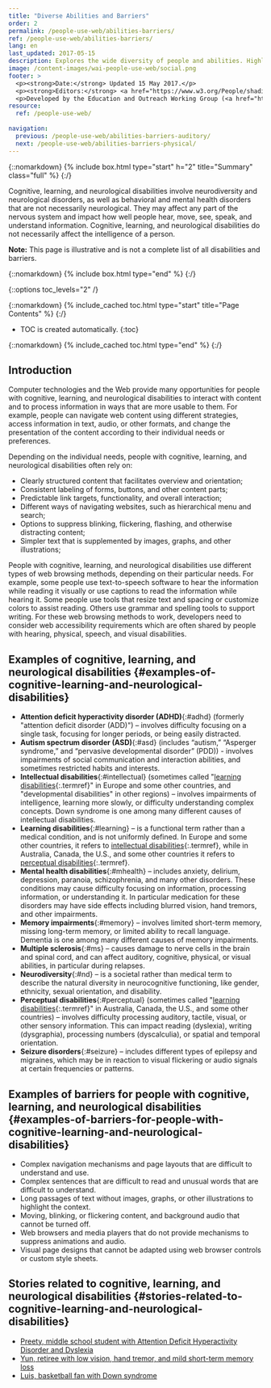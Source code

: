 ```yaml
---
title: "Diverse Abilities and Barriers"
order: 2
permalink: /people-use-web/abilities-barriers/
ref: /people-use-web/abilities-barriers/
lang: en
last_updated: 2017-05-15
description: Explores the wide diversity of people and abilities. Highlights some web accessibility barriers that people commonly experience because of inaccessible websites and web tools.
image: /content-images/wai-people-use-web/social.png
footer: >
  <p><strong>Date:</strong> Updated 15 May 2017.</p>
  <p><strong>Editors:</strong> <a href="https://www.w3.org/People/shadi/">Shadi Abou_Zahra</a>. Previous editor: <a href="https://www.w3.org/People/Brewer/">Judy Brewer</a>. <a href="https://www.w3.org/WAI/intro/people-use-web/acknowledgments">Acknowledgments</a>.</p>
  <p>Developed by the Education and Outreach Working Group (<a href="http://www.w3.org/WAI/EO/">EOWG</a>). Previously developed with the <a href="https://www.w3.org/WAI/EO/2008/wai-age-tf">WAI-AGE Task Force</a>, with support of the <a href="https://www.w3.org/WAI/WAI-AGE/">WAI-AGE Project</a>.</p>
resource:
  ref: /people-use-web/
  
navigation:
  previous: /people-use-web/abilities-barriers-auditory/
  next: /people-use-web/abilities-barriers-physical/
---
```


{::nomarkdown}
{% include box.html type="start" h="2" title="Summary" class="full" %}
{:/}

Cognitive, learning, and neurological disabilities involve neurodiversity and neurological disorders, as well as behavioral and mental health disorders that are not necessarily neurological. They may affect any part of the nervous system and impact how well people hear, move, see, speak, and understand information. Cognitive, learning, and neurological disabilities do not necessarily affect the intelligence of a person.

**Note:** This page is illustrative and is not a complete list of all disabilities and barriers.

{::nomarkdown}
{% include box.html type="end" %}
{:/}


{::options toc_levels="2" /}

{::nomarkdown}
{% include_cached toc.html type="start" title="Page Contents" %}
{:/}

-   TOC is created automatically.
{:toc}

{::nomarkdown}
{% include_cached toc.html type="end" %}
{:/}


## Introduction

Computer technologies and the Web provide many opportunities for people with cognitive, learning, and neurological disabilities to interact with content and to process information in ways that are more usable to them. For example, people can navigate web content using different strategies, access information in text, audio, or other formats, and change the presentation of the content according to their individual needs or preferences.

Depending on the individual needs, people with cognitive, learning, and neurological disabilities often rely on:

-   Clearly structured content that facilitates overview and orientation;
-   Consistent labeling of forms, buttons, and other content parts;
-   Predictable link targets, functionality, and overall interaction;
-   Different ways of navigating websites, such as hierarchical menu and search;
-   Options to suppress blinking, flickering, flashing, and otherwise distracting content;
-   Simpler text that is supplemented by images, graphs, and other illustrations;

People with cognitive, learning, and neurological disabilities use different types of web browsing methods, depending on their particular needs. For example, some people use text-to-speech software to hear the information while reading it visually or use captions to read the information while hearing it. Some people use tools that resize text and spacing or customize colors to assist reading. Others use grammar and spelling tools to support writing. For these web browsing methods to work, developers need to consider web accessibility requirements which are often shared by people with hearing, physical, speech, and visual disabilities.

## Examples of cognitive, learning, and neurological disabilities {#examples-of-cognitive-learning-and-neurological-disabilities}

-   **Attention deficit hyperactivity disorder (ADHD)**{:#adhd} (formerly "attention deficit disorder (ADD)") – involves difficulty focusing on a single task, focusing for longer periods, or being easily distracted.
-   **Autism spectrum disorder (ASD)**{:#asd} (includes “autism,” “Asperger syndrome,” and “pervasive developmental disorder” (PDD)) - involves impairments of social communication and interaction abilities, and sometimes restricted habits and interests.
-   **Intellectual disabilities**{:#intellectual} (sometimes called "[learning disabilities](#learning){:.termref}" in Europe and some other countries, and "developmental disabilities" in other regions) – involves impairments of intelligence, learning more slowly, or difficulty understanding complex concepts. Down syndrome is one among many different causes of intellectual disabilities.
-   **Learning disabilities**{:#learning} – is a functional term rather than a medical condition, and is not uniformly defined. In Europe and some other countries, it refers to [intellectual disabilities](#intellectual){:.termref}, while in Australia, Canada, the U.S., and some other countries it refers to [perceptual disabilities](#perceptual){:.termref}.
-   **Mental health disabilities**{:#mhealth} – includes anxiety, delirium, depression, paranoia, schizophrenia, and many other disorders. These conditions may cause difficulty focusing on information, processing information, or understanding it. In particular medication for these disorders may have side effects including blurred vision, hand tremors, and other impairments.
-   **Memory impairments**{:#memory} – involves limited short-term memory, missing long-term memory, or limited ability to recall language. Dementia is one among many different causes of memory impairments.
-   **Multiple sclerosis**{:#ms} – causes damage to nerve cells in the brain and spinal cord, and can affect auditory, cognitive, physical, or visual abilities, in particular during relapses.
-   **Neurodiversity**{:#nd} – is a societal rather than medical term to describe the natural diversity in neurocognitive functioning, like gender, ethnicity, sexual orientation, and disability.
-   **Perceptual disabilities**{:#perceptual} (sometimes called "[learning disabilities](#learning){:.termref}" in Australia, Canada, the U.S., and some other countries) – involves difficulty processing auditory, tactile, visual, or other sensory information. This can impact reading (dyslexia), writing (dysgraphia), processing numbers (dyscalculia), or spatial and temporal orientation.
-   **Seizure disorders**{:#seizure} – includes different types of epilepsy and migraines, which may be in reaction to visual flickering or audio signals at certain frequencies or patterns.

## Examples of barriers for people with cognitive, learning, and neurological disabilities {#examples-of-barriers-for-people-with-cognitive-learning-and-neurological-disabilities}

-   Complex navigation mechanisms and page layouts that are difficult to understand and use. 
-   Complex sentences that are difficult to read and unusual words that are difficult to understand. 
-   Long passages of text without images, graphs, or other illustrations to highlight the context. 
-   Moving, blinking, or flickering content, and background audio that cannot be turned off. 
-   Web browsers and media players that do not provide mechanisms to suppress animations and audio. 
-   Visual page designs that cannot be adapted using web browser controls or custom style sheets.

## Stories related to cognitive, learning, and neurological disabilities {#stories-related-to-cognitive-learning-and-neurological-disabilities}

- [Preety, middle school student with Attention Deficit Hyperactivity Disorder and Dyslexia](/people-use-web/user-stories-eight/) 
- [Yun, retiree with low vision, hand tremor, and mild short-term memory loss](/people-use-web/user-stories-nine/) 
- [Luis, basketball fan with Down syndrome](/people-use-web/user-stories-five/)